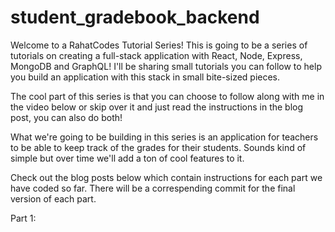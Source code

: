# student_gradebook_backend

Welcome to a RahatCodes Tutorial Series! This is going to be a series of tutorials on creating a full-stack application with React, Node, Express, MongoDB and GraphQL! I'll be sharing small tutorials you can follow to help you build an application with this stack in small bite-sized pieces.

The cool part of this series is that you can choose to follow along with me in the video below or skip over it and just read the instructions in the blog post, you can also do both!

What we're going to be building in this series is an application for teachers to be able to keep track of the grades for their students. Sounds kind of simple but over time we'll add a ton of cool features to it.

Check out the blog posts below which contain instructions for each part we have coded so far. There will be a correspending commit for the final version of each part. 

Part 1: 
